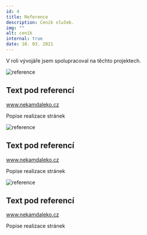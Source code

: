 ```yaml
---
id: 4
title: Reference
description: Ceník služeb.
img: ""
alt: ceník
internal: true
date: 10. 03. 2021
---
```


V roli vývojáře jsem spolupracoval na těchto projektech.
<br>
<div class="row testimonial">
  <div class="col-12 col-sm-6 col-lg-4">
    <div class="testimonial__image mb-30">
      <img class="img-fluid" src="/img/blog/notebook-mac.jpg" alt="reference">
      <div class="testimonial__text">
        <h2>Text pod referencí</h2>
        <a class="testimonial__anchor" target="_blank" href="/odkaz jestli bude">www.nekamdaleko.cz</a>
        <p class="testimonial__description">Popise realizace stránek</p>
      </div>
    </div>
  </div>
  <div class="col-12 col-sm-6 col-lg-4">
    <div class="testimonial__image mb-30">
      <img class="img-fluid" src="/img/blog/notebook-mac.jpg" alt="reference">
      <div class="testimonial__text">
        <h2>Text pod referencí</h2>
        <a class="testimonial__anchor" target="_blank" href="/odkaz jestli bude">www.nekamdaleko.cz</a>
        <p class="testimonial__description">Popise realizace stránek</p>
      </div>
    </div>
  </div>
  <div class="col-12 col-sm-6 col-lg-4">
    <div class="testimonial__image mb-30">
      <img class="img-fluid" src="/img/blog/notebook-mac.jpg" alt="reference">
      <div class="testimonial__text">
        <h2>Text pod referencí</h2>
        <a class="testimonial__anchor" target="_blank" href="/odkaz jestli bude">www.nekamdaleko.cz</a>
        <p class="testimonial__description">Popise realizace stránek</p>
      </div>
    </div>
  </div>

</div>
